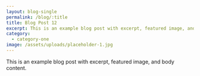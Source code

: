 ```yaml
---
layout: blog-single
permalink: /blog/:title
title: Blog Post 12
excerpt: This is an example blog post with excerpt, featured image, and body content.
category:
  - category-one
image: /assets/uploads/placeholder-1.jpg
---
```


This is an example blog post with excerpt, featured image, and body content.
